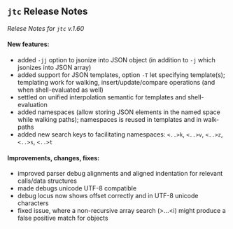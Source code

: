 
## `jtc` Release Notes
_Relese Notes for `jtc` v.1.60_
#### New features:
- added `-jj` option to jsonize into JSON object (in addition to `-j` which jsonizes into JSON array)
- added support for JSON templates, option `-T` let specifying template(s); templating work for walking, insert/update/compare operations
(and when shell-evaluated as well)
- settled on unified interpolation semantic for templates and shell-evaluation
- added namespaces (allow storing JSON elements in the named space while walking paths); namespaces is reused in templates and in
walk-paths
- added new search keys to facilitating namespaces: `<..>k`, `<..>v`, `<..>z`, `<..>s`, `<..>t` 
#### Improvements, changes, fixes:
- improved parser debug alignments and aligned indentation for relevant calls/data structures
- made debugs unicode UTF-8 compatible
- debug locus now shows offset correctly and in UTF-8 unicode characters
- fixed issue, where a non-recursive array search (>...<i) might produce a false positive match for objects
